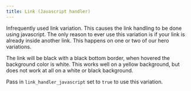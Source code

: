 ```yaml
---
title: Link (Javascript handler)
---
```

Infrequently used link variation. This causes the link handling to be done using javascript. The only reason to ever use this variation is if your link is already inside another link. This happens on one or two of our hero variations.


The link will be black with a black bottom border, when hovered the background color is white. This works well on a yellow background, but does not work at all on a white or black background.


Pass in `link_handler_javascript` set to `true` to use this variation.
